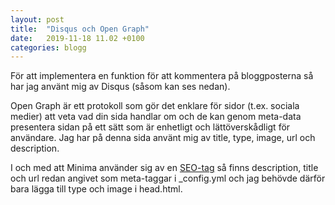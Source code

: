 ```yaml
---
layout: post
title:  "Disqus och Open Graph"
date:   2019-11-18 11.02 +0100
categories: blogg
---
```


För att implementera en funktion för att kommentera på bloggposterna så har jag använt mig av Disqus (såsom kan ses nedan). 

Open Graph är ett protokoll som gör det enklare för sidor (t.ex. sociala medier) att veta vad din sida handlar om och de kan genom meta-data presentera sidan på ett sätt som är enhetligt och lättöverskådligt för användare. Jag har på denna sida använt mig av title, type, image, url och description.

I och med att Minima använder sig av en [SEO-tag](https://www.rubydoc.info/gems/jekyll-seo-tag/2.2.3) så finns description, title och url redan angivet som meta-taggar i _config.yml och jag behövde därför bara lägga till type och image i head.html. 
